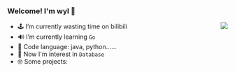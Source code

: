 ### Welcome! I'm wyl 👋

<a href="https://github.com/123wyl123">
  <img align="right" src="https://github-readme-stats.vercel.app/api?username=123wyl123&show_icons=true&icon_color=CE1D2D&text_color=718096&bg_color=ffffff&hide_title=true" />
</a>

- 🕹 I’m currently wasting time on bilibili
- 🔊 I’m currently learning `Go` 
- 🤣 Code language: java, python......
- 🤔 Now I'm interest in `Database`
- 🤓 Some projects: 
